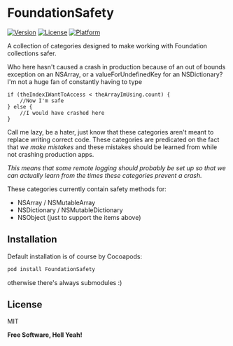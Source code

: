 # FoundationSafety

[![Version](https://img.shields.io/cocoapods/v/FoundationSafety.svg?style=flat&cache_dummy_version=1)](http://cocoadocs.org/docsets/FoundationSafety)
[![License](https://img.shields.io/cocoapods/l/FoundationSafety.svg?style=flat&cache_dummy_version=1)](http://cocoadocs.org/docsets/FoundationSafety)
[![Platform](https://img.shields.io/cocoapods/p/FoundationSafety.svg?style=flat&cache_dummy_version=1)](http://cocoadocs.org/docsets/FoundationSafety)

A collection of categories designed to make working with Foundation collections safer.

Who here hasn't caused a crash in production because of an out of bounds exception on an NSArray, or a valueForUndefinedKey for an NSDictionary? I'm not a huge fan of constantly having to type

```objc
if (theIndexIWantToAccess < theArrayImUsing.count) {
    //Now I'm safe
} else {
    //I would have crashed here
}
```

Call me lazy, be a hater, just know that these categories aren't meant to replace writing correct code. These categories are predicated on the fact that *we make mistakes* and these mistakes should be learned from while not crashing production apps.

*This means that some remote logging should probably be set up so that we can actually learn from the times these categories prevent a crash.*

These categories currently contain safety methods for:
- NSArray / NSMutableArray
- NSDictionary / NSMutableDictionary
- NSObject (just to support the items above)

Installation
--------------

Default installation is of course by Cocoapods:

```sh
pod install FoundationSafety
```

otherwise there's always submodules :)

License
----

MIT

**Free Software, Hell Yeah!**


